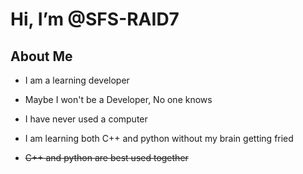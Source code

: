 # Hi, I’m @SFS-RAID7
## About Me

* I am a learning developer
* Maybe I won't be a Developer, No one knows

* I have never used a computer

* I am learning both C++ and python without my brain getting fried

* ~~C++ and python are best used together~~

<!---
SFS-RAID7/SFS-RAID7 is a ✨ special ✨ repository because its `README.md` (this file) appears on your GitHub profile.
You can click the Preview link to take a look at your changes.
--->
